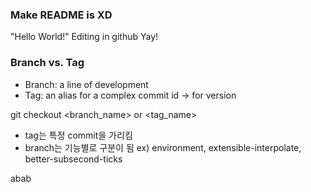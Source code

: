### Make README is XD
"Hello World!"
Editing in github Yay!

### Branch vs. Tag
- Branch: a line of development
- Tag: an alias for a complex commit id -> for version

git checkout <branch_name> or <tag_name> 

- tag는 특정 commit을 가리킴
- branch는 기능별로 구분이 됨 ex) environment, extensible-interpolate, better-subsecond-ticks


abab
